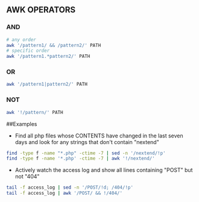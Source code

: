 ## AWK OPERATORS
### AND
```bash
# any order
awk '/pattern1/ && /pattern2/' PATH
# specific order
awk '/pattern1.*pattern2/' PATH			
```

### OR
```bash
awk '/pattern1|pattern2/' PATH
```

### NOT
```bash
awk '!/pattern/' PATH
```

##Examples
* Find all php files whose CONTENTS have changed in the last seven days and look for any strings that don't contain "nextend"
```bash
find -type f -name "*.php" -ctime -7 | sed -n '/nextend/!p'
find -type f -name '*.php' -ctime -7 | awk '!/nextend/'
```

* Actively watch the access log and show all lines containing "POST" but not "404"
```bash
tail -f access_log | sed -n '/POST/!d; /404/!p'
tail -f access_log | awk '/POST/ && !/404/'
```
